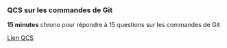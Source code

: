 ### QCS sur les commandes de Git

**15 minutes** chrono pour répondre à 15 questions sur les commandes de Git

[Lien QCS](https://form.dragnsurvey.com/survey/r/02319bda)